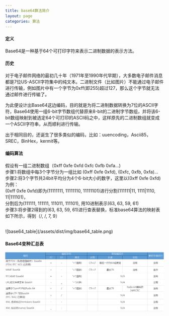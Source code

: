 ```yaml
---
title: base64算法简介
layout: page
categories: 算法
---
```


#### 定义
Base64是一种基于64个可打印字符来表示二进制数据的表示方法。

#### 历史
对于电子邮件网络的最初几十年（1971年至1990年代早期），大多数电子邮件消息都是7位US-ASCII字符集中的纯文本。二进制文件（比如图片）不能通过电子邮件进行传输，例如图片中有一个字节为0xff(即255)超过127，那么这个字节就无法通过邮件进行传输了。<br/>

为此便设计出Base64这边编码，目的就是为将二进制数据转换为7位的ASCII字符，Base64使用一组6-bit字节数组代替原来8-bit的二进制字节数组，并将该6-bit数组映射到被选定64个可打印的ASCII码之中，这样原先的二进制数组就变成一个ASCII字符串，从而顺利进行传输。<br/>

出于相同目的，还诞生了很多类似的编码，比如：uuencoding，Ascii85，SREC，BinHex，kermit等。<br/>

#### 编码算法
假设有一组二进制数组（0xff 0xfe 0xfd 0xfc 0xfb 0xfa...)<br/>
步骤1:将数组中每3个字节分为一组比如 (0xff 0xfe 0xfd), (0xfc, 0xfb, 0xfa)...<br/>
步骤2:将3个字节共24bit平均分为4个6-bit大小的数字，这里以(0xff 0xfe 0xfd)为例：<br/>
(0xff 0xfe 0xfd)即为(11111111, 11111110, 11111101)进行分割(111111|11, 1111|1110, 11|111101)，<br/>分割后为(111111, 111111, 111011, 111101), 用10进制表示(63, 63, 59, 61)<br/>
步骤3:将步骤2得到的(63, 63, 59, 61)进行查表替换，标准base64算法的映射表如下所示，得到（/, /, 7, 9）

<br/>
![base64_table](/assets/dist/img/base64_table.png)


#### Base64变种汇总表
![base64_summary_table](/assets/dist/img/base64_summary_table.png)